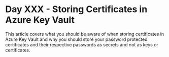 # Day XXX - Storing Certificates in Azure Key Vault

This article covers what you should be aware of when storing certificates in Azure Key Vault and why you should store your password protected certificates and their respective passwords as secrets and not as keys or certificates.
